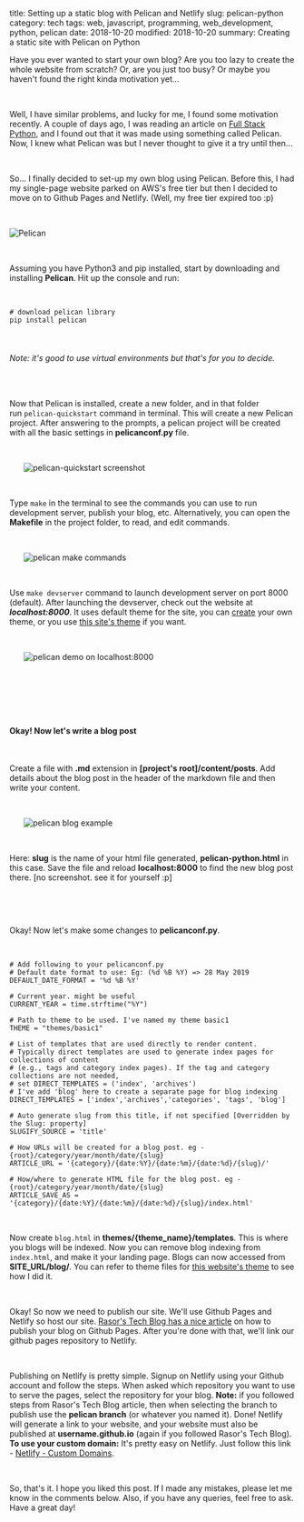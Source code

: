 title: Setting up a static blog with Pelican and Netlify
slug: pelican-python
category: tech
tags: web, javascript, programming, web_development, python, pelican
date: 2018-10-20
modified: 2018-10-20
summary: Creating a static site with Pelican on Python



Have you ever wanted to start your own blog? Are you too lazy to create the whole website from scratch? Or, are you just too busy? Or maybe you haven't found the right kinda motivation yet...

&nbsp;

Well, I have similar problems, and lucky for me, I found some motivation recently. A couple of days ago, I was reading an article on [Full Stack Python](https://www.fullstackpython.com/), and I found out that it was made using something called Pelican. Now, I knew what Pelican was but I never thought to give it a try until then...

&nbsp;

So... I finally decided to set-up my own blog using Pelican. Before this, I had my single-page website parked on AWS's free tier but then I decided to move on to Github Pages and Netlify. (Well, my free tier expired too :p)

&nbsp; 

<img alt="Pelican" src='https://media.giphy.com/media/xUA7aX3WnLn91k2DeM/giphy.gif' style="display: block; margin-left:auto; margin-right:auto; width: auto;" />

&nbsp; 

Assuming you have Python3 and pip installed, start by downloading and installing __Pelican__. Hit up the console and run:

&nbsp;

<pre><code class="bash para"># download pelican library
pip install pelican
</code></pre>

&nbsp;

###### Note: it's good to use virtual environments but that's for you to decide.

&nbsp;

Now that Pelican is installed, create a new folder, and in that folder run&nbsp;`pelican-quickstart` command in terminal. This will create a new Pelican project. After answering to the prompts, a pelican project will be created with all the basic settings in __pelicanconf.py__ file.

&nbsp;

<img alt="pelican-quickstart screenshot" src='https://i.imgur.com/FUckQkj.png' style="display: block; margin-left:auto; margin-right:auto; max-width: 90%;" />

&nbsp;

Type `make` in the terminal to see the commands you can use to run development server, publish your blog, etc. Alternatively, you can open the __Makefile__ in the project folder, to read, and edit commands.

&nbsp;

<img alt="pelican make commands" src='https://i.imgur.com/r5Sy9HQ.png' style="display: block; margin-left:auto; margin-right:auto; max-width: 90%;" />

&nbsp;

Use `make devserver` command to launch development server on port 8000 (default). After launching the devserver, check out the website at __*localhost:8000*__. It uses default theme for the site, you can [create](http://docs.getpelican.com/en/3.6.3/themes.html) your own theme, or you use [this site's theme](https://github.com/akashcodes/pelican-themes) if you want.

&nbsp;

<img alt="pelican demo on localhost:8000" src='https://i.imgur.com/mqI6FnV.png' style="display: block; margin-left:auto; margin-right:auto; max-width: 90%;" />

&nbsp;

&nbsp;

&nbsp;

#### Okay! Now let's write a blog post

&nbsp;

Create a file with __.md__ extension in __[project's root]/content/posts__. Add details about the blog post in the header of the markdown file and then write your content.

&nbsp;

<img alt="pelican blog example" src='https://i.imgur.com/y9DSgPo.png' style="display: block; margin-left:auto; margin-right:auto; max-width: 90%;" />

&nbsp;

Here: __slug__ is the name of your html file generated, __pelican-python.html__ in this case. Save the file and reload __localhost:8000__ to find the new blog post there. [no screenshot. see it for yourself :p]

&nbsp;

&nbsp;

Okay! Now let's make some changes to __pelicanconf.py__.

&nbsp;

<pre><code class="python"># Add following to your pelicanconf.py
# Default date format to use: Eg: (%d %B %Y) => 28 May 2019
DEFAULT_DATE_FORMAT = '%d %B %Y'

# Current year. might be useful
CURRENT_YEAR = time.strftime("%Y")

# Path to theme to be used. I've named my theme basic1
THEME = "themes/basic1"

# List of templates that are used directly to render content. 
# Typically direct templates are used to generate index pages for collections of content 
# (e.g., tags and category index pages). If the tag and category collections are not needed, 
# set DIRECT_TEMPLATES = ('index', 'archives')
# I've add 'blog' here to create a separate page for blog indexing
DIRECT_TEMPLATES = ['index','archives','categories', 'tags', 'blog']

# Auto generate slug from this title, if not specified [Overridden by the Slug: property]
SLUGIFY_SOURCE = 'title'

# How URLs will be created for a blog post. eg - {root}/category/year/month/date/{slug}
ARTICLE_URL = '{category}/{date:%Y}/{date:%m}/{date:%d}/{slug}/'

# How/where to generate HTML file for the blog post. eg - {root}/category/year/month/date/{slug}
ARTICLE_SAVE_AS = '{category}/{date:%Y}/{date:%m}/{date:%d}/{slug}/index.html'
</code></pre>

&nbsp;

Now create `blog.html` in __themes/{theme_name}/templates__. This is where you blogs will be indexed. Now you can remove blog indexing from `index.html`, and make it your landing page. Blogs can now accessed from __SITE_URL/blog/__. You can refer to theme files for [this website's theme]() to see how I did it.

&nbsp;

Okay! So now we need to publish our site. We'll use Github Pages and Netlify so host our site. [Rasor's Tech Blog has a nice article](https://rasor.github.io/using-pelican-blog-on-github-pages.html) on how to publish your blog on Github Pages. After you're done with that, we'll link our github pages repository to Netlify. 

&nbsp;

Publishing on Netlify is pretty simple. Signup on Netlify using your Github account and follow the steps. When asked which repository you want to use to serve the pages, select the repository for your blog. __Note:__ if you followed steps from Rasor's Tech Blog article, then when selecting the branch to publish use the __pelican branch__ (or whatever you named it). Done! Netlify will generate a link to your website, and your website must also be published at __username.github.io__ (again if you followed Rasor's Tech Blog). __To use your custom domain:__ It's pretty easy on Netlify. Just follow this link - [Netlify - Custom Domains](https://www.netlify.com/docs/custom-domains/).

&nbsp;

So, that's it. I hope you liked this post. If I made any mistakes, please let me know in the comments below. Also, if you have any queries, feel free to ask. Have a great day!

&nbsp;

&nbsp;

&nbsp;

&nbsp;

&nbsp;


